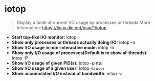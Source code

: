 # iotop
> Display a table of current I/O usage by processes or threads
> More information: <https://linux.die.net/man/1/iotop>
- **Start top-like I/O monitor:**
iotop
- **Show only processes or threads actually doing I/O:**
iotop -o
- **Show I/O usage in non-interactive mode:**
iotop -b
- **Show only I/O usage of processes(Default is to show all threads):**
iotop -P
- **Show I/O usage of given PID(s):**
iotop -p `PID`
- **Show I/O usage of a given user:**
iotop -u `user`
- **Show accumulated I/O instead of bandwidth:**
iotop -a
